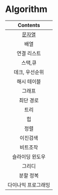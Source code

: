 # Algorithm

|Contents|
|:---:|
|[문자열](https://github.com/minjung-s/Algorithm/tree/master/1.%EB%AC%B8%EC%9E%90%EC%97%B4)|
|배열|
|연결 리스트|
|스택,큐|
|데크, 우선순위|
|해시 테이블|
|그래프|
|최단 경로|
|트리|
|힙|
|정렬|
|이진검색|
|비트조작|
|슬라이딩 윈도우|
|그리디|
|분할 정복|
|다이나믹 프로그래밍|

